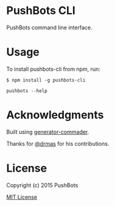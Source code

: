 # PushBots CLI

PushBots command line interface.

# Usage

To install pushbots-cli from npm, run:

```
$ npm install -g pushbots-cli
```

```pushbots --help```


# Acknowledgments

Built using [generator-commader](https://github.com/Hypercubed/generator-commander).

Thanks for [@drmas](https://github.com/drmas) for his contributions.

# License

Copyright (c) 2015 PushBots

[MIT License](http://en.wikipedia.org/wiki/MIT_License)

